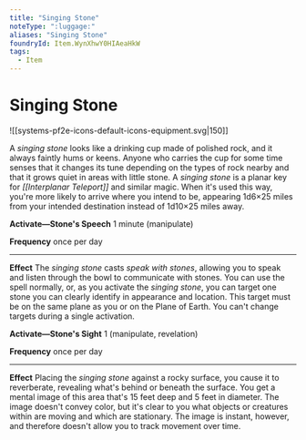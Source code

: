 ```yaml
---
title: "Singing Stone"
noteType: ":luggage:"
aliases: "Singing Stone"
foundryId: Item.WynXhwY0HIAeaHkW
tags:
  - Item
---
```


# Singing Stone
![[systems-pf2e-icons-default-icons-equipment.svg|150]]

A _singing stone_ looks like a drinking cup made of polished rock, and it always faintly hums or keens. Anyone who carries the cup for some time senses that it changes its tune depending on the types of rock nearby and that it grows quiet in areas with little stone. A _singing stone_ is a planar key for _[[Interplanar Teleport]]_ and similar magic. When it's used this way, you're more likely to arrive where you intend to be, appearing 1d6×25 miles from your intended destination instead of 1d10×25 miles away.

**Activate—Stone's Speech** 1 minute (manipulate)

**Frequency** once per day

* * *

**Effect** The _singing stone_ casts _speak with stones_, allowing you to speak and listen through the bowl to communicate with stones. You can use the spell normally, or, as you activate the _singing stone_, you can target one stone you can clearly identify in appearance and location. This target must be on the same plane as you or on the Plane of Earth. You can't change targets during a single activation.

**Activate—Stone's Sight** 1 (manipulate, revelation)

**Frequency** once per day

* * *

**Effect** Placing the _singing stone_ against a rocky surface, you cause it to reverberate, revealing what's behind or beneath the surface. You get a mental image of this area that's 15 feet deep and 5 feet in diameter. The image doesn't convey color, but it's clear to you what objects or creatures within are moving and which are stationary. The image is instant, however, and therefore doesn't allow you to track movement over time.
